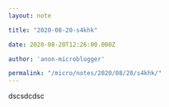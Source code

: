 ```yaml
---
layout: note

title: "2020-08-20-s4khk"

date: 2020-08-20T12:26:00.000Z

author: 'anon-microblogger'

permalink: "/micro/notes/2020/08/20/s4khk/"
---
```


dscsdcdsc
